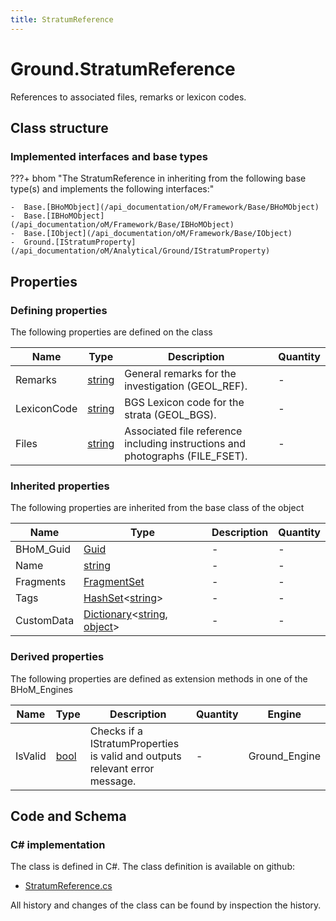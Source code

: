 ```yaml
---
title: StratumReference
---
```


# Ground.StratumReference

References to associated files, remarks or lexicon codes.

## Class structure

### Implemented interfaces and base types

???+ bhom "The StratumReference in inheriting from the following base type(s) and implements the following interfaces:"

    -  Base.[BHoMObject](/api_documentation/oM/Framework/Base/BHoMObject)
    -  Base.[IBHoMObject](/api_documentation/oM/Framework/Base/IBHoMObject)
    -  Base.[IObject](/api_documentation/oM/Framework/Base/IObject)
    -  Ground.[IStratumProperty](/api_documentation/oM/Analytical/Ground/IStratumProperty)


## Properties



### Defining properties

The following properties are defined on the class

| Name             | Type             | Description      | Quantity         |
|------------------|------------------|------------------|------------------|
| Remarks | [string](https://learn.microsoft.com/en-us/dotnet/api/System.String?view=netstandard-2.0) | General remarks for the investigation (GEOL_REF). | - |
| LexiconCode | [string](https://learn.microsoft.com/en-us/dotnet/api/System.String?view=netstandard-2.0) | BGS Lexicon code for the strata (GEOL_BGS). | - |
| Files | [string](https://learn.microsoft.com/en-us/dotnet/api/System.String?view=netstandard-2.0) | Associated file reference including instructions and photographs (FILE_FSET). | - |


### Inherited properties
The following properties are inherited from the base class of the object

| Name             | Type             | Description      | Quantity         |
|------------------|------------------|------------------|------------------|
| BHoM_Guid | [Guid](https://learn.microsoft.com/en-us/dotnet/api/System.Guid?view=netstandard-2.0) | - | - |
| Name | [string](https://learn.microsoft.com/en-us/dotnet/api/System.String?view=netstandard-2.0) | - | - |
| Fragments | [FragmentSet](/api_documentation/oM/Framework/Base/FragmentSet) | - | - |
| Tags | [HashSet](https://learn.microsoft.com/en-us/dotnet/api/System.Collections.Generic.HashSet-1?view=netstandard-2.0)&lt;[string](https://learn.microsoft.com/en-us/dotnet/api/System.String?view=netstandard-2.0)&gt; | - | - |
| CustomData | [Dictionary](https://learn.microsoft.com/en-us/dotnet/api/System.Collections.Generic.Dictionary-2?view=netstandard-2.0)&lt;[string](https://learn.microsoft.com/en-us/dotnet/api/System.String?view=netstandard-2.0), [object](https://learn.microsoft.com/en-us/dotnet/api/System.Object?view=netstandard-2.0)&gt; | - | - |


### Derived properties

The following properties are defined as extension methods in one of the BHoM_Engines

| Name             | Type             | Description      | Quantity         | Engine           |
|------------------|------------------|------------------|------------------|------------------|
| IsValid | [bool](https://learn.microsoft.com/en-us/dotnet/api/System.Boolean?view=netstandard-2.0) | Checks if a IStratumProperties is valid and outputs relevant error message. | - | Ground_Engine |


## Code and Schema

### C# implementation

The class is defined in C#. The class definition is available on github:

- [StratumReference.cs](https://github.com/BHoM/BHoM/blob/develop/Ground_oM/StratumProperties/StratumReference.cs)

All history and changes of the class can be found by inspection the history.
